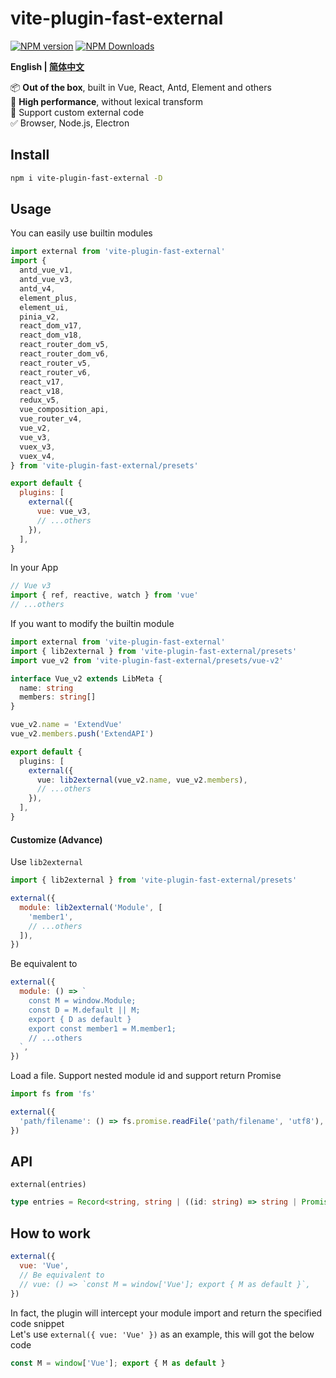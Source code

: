 # vite-plugin-fast-external

[![NPM version](https://img.shields.io/npm/v/vite-plugin-fast-external.svg)](https://npmjs.org/package/vite-plugin-fast-external)
[![NPM Downloads](https://img.shields.io/npm/dm/vite-plugin-fast-external.svg)](https://npmjs.org/package/vite-plugin-fast-external)

**English | [简体中文](https://github.com/caoxiemeihao/vite-plugins/blob/main/packages/vite-plugin-fast-external/README.zh-CN.md)**

📦 **Out of the box**, built in Vue, React, Antd, Element and others  
🚀 **High performance**, without lexical transform  
🌱 Support custom external code  
✅ Browser, Node.js, Electron  

## Install

```bash
npm i vite-plugin-fast-external -D
```

## Usage

You can easily use builtin modules

```js
import external from 'vite-plugin-fast-external'
import {
  antd_vue_v1,
  antd_vue_v3,
  antd_v4,
  element_plus,
  element_ui,
  pinia_v2,
  react_dom_v17,
  react_dom_v18,
  react_router_dom_v5,
  react_router_dom_v6,
  react_router_v5,
  react_router_v6,
  react_v17,
  react_v18,
  redux_v5,
  vue_composition_api,
  vue_router_v4,
  vue_v2,
  vue_v3,
  vuex_v3,
  vuex_v4,
} from 'vite-plugin-fast-external/presets'

export default {
  plugins: [
    external({
      vue: vue_v3,
      // ...others
    }),
  ],
}
```

In your App

```js
// Vue v3
import { ref, reactive, watch } from 'vue'
// ...others
```

If you want to modify the builtin module

```ts
import external from 'vite-plugin-fast-external'
import { lib2external } from 'vite-plugin-fast-external/presets'
import vue_v2 from 'vite-plugin-fast-external/presets/vue-v2'

interface Vue_v2 extends LibMeta {
  name: string
  members: string[]
}

vue_v2.name = 'ExtendVue'
vue_v2.members.push('ExtendAPI')

export default {
  plugins: [
    external({
      vue: lib2external(vue_v2.name, vue_v2.members),
      // ...others
    }),
  ],
}
```

#### Customize (Advance)

Use `lib2external`

```js
import { lib2external } from 'vite-plugin-fast-external/presets'

external({
  module: lib2external('Module', [
    'member1',
    // ...others
  ]),
})
```

Be equivalent to

```js
external({
  module: () => `
    const M = window.Module;
    const D = M.default || M;
    export { D as default }
    export const member1 = M.member1;
    // ...others
  `,
})
```

Load a file. Support nested module id and support return Promise

```js
import fs from 'fs'

external({
  'path/filename': () => fs.promise.readFile('path/filename', 'utf8'),
})
```

## API

`external(entries)`

```ts
type entries = Record<string, string | ((id: string) => string | Promise<string>)>;
```

## How to work

```js
external({
  vue: 'Vue',
  // Be equivalent to
  // vue: () => `const M = window['Vue']; export { M as default }`,
})
```

In fact, the plugin will intercept your module import and return the specified code snippet  
Let's use `external({ vue: 'Vue' })` as an example, this will got the below code  

```js
const M = window['Vue']; export { M as default }
```
